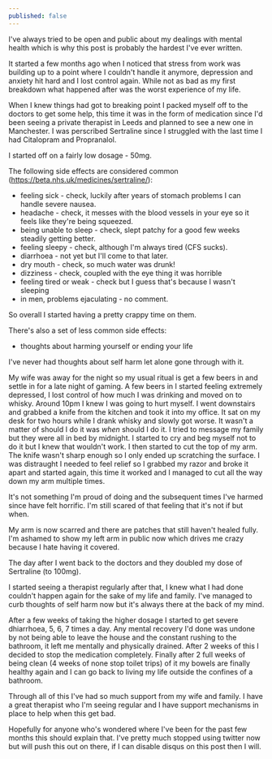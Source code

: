 ```yaml
---
published: false
---
```

I've always tried to be open and public about my dealings with mental health which is why this post is probably the hardest I've ever written.

It started a few months ago when I noticed that stress from work was building up to a point where I couldn't handle it anymore, depression and anxiety hit hard and I lost control again. While not as bad as my first breakdown what happened after was the worst experience of my life.

When I knew things had got to breaking point I packed myself off to the doctors to get some help, this time it was in the form of medication since I'd been seeing a private therapist in Leeds and planned to see a new one in Manchester. I was perscribed Sertraline since I struggled with the last time I had Citalopram and Propranalol.

I started off on a fairly low dosage - 50mg.

The following side effects are considered common (https://beta.nhs.uk/medicines/sertraline/):

* feeling sick - check, luckily after years of stomach problems I can handle severe nausea.
* headache - check, it messes with the blood vessels in your eye so it feels like they're being squeezed.
* being unable to sleep - check, slept patchy for a good few weeks steadily getting better.
* feeling sleepy - check, although I'm always tired (CFS sucks).
* diarrhoea - not yet but I'll come to that later.
* dry mouth - check, so much water was drunk!
* dizziness - check, coupled with the eye thing it was horrible
* feeling tired or weak - check but I guess that's because I wasn't sleeping
* in men, problems ejaculating - no comment.

So overall I started having a pretty crappy time on them.

There's also a set of less common side effects:

* thoughts about harming yourself or ending your life

I've never had thoughts about self harm let alone gone through with it.

My wife was away for the night so my usual ritual is get a few beers in and settle in for a late night of gaming. A few beers in I started feeling extremely depressed, I lost control of how much I was drinking and moved on to whisky. Around 10pm I knew I was going to hurt myself. I went downstairs and grabbed a knife from the kitchen and took it into my office. It sat on my desk for two hours while I drank whisky and slowly got worse. It wasn't a matter of should I do it was *when* should I do it. I tried to message my family but they were all in bed by midnight. I started to cry and beg myself not to do it but I knew that wouldn't work. I then started to cut the top of my arm. The knife wasn't sharp enough so I only ended up scratching the surface. I was distraught I needed to feel relief so I grabbed my razor and broke it apart and started again, this time it worked and I managed to cut all the way down my arm multiple times.

It's not something I'm proud of doing and the subsequent times I've harmed since have felt horrific. I'm still scared of that feeling that it's not if but when. 

My arm is now scarred and there are patches that still haven't healed fully. I'm ashamed to show my left arm in public now which drives me crazy because I hate having it covered.

The day after I went back to the doctors and they doubled my dose of Sertraline (to 100mg).

I started seeing a therapist regularly after that, I knew what I had done couldn't happen again for the sake of my life and family. I've managed to curb thoughts of self harm now but it's always there at the back of my mind.

After a few weeks of taking the higher dosage I started to get severe dhiarrhoea, 5, 6, 7 times a day. Any mental recovery I'd done was undone by not being able to leave the house and the constant rushing to the bathroom, it left me mentally and physically drained. After 2 weeks of this I decided to stop the medication completely. Finally after 2 full weeks of being clean (4 weeks of none stop toilet trips) of it my bowels are finally healthy again and I can go back to living my life outside the confines of a bathroom.

Through all of this I've had so much support from my wife and family. I have a great therapist who I'm seeing regular and I have support mechanisms in place to help when this get bad.

Hopefully for anyone who's wondered where I've been for the past few months this should explain that. I've pretty much stopped using twitter now but will push this out on there, if I can disable disqus on this post then I will.
